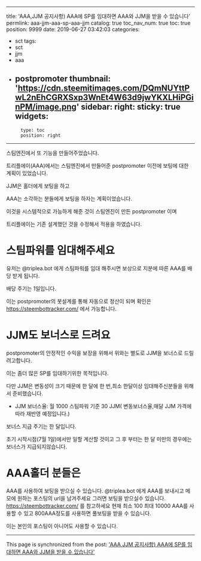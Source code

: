 
---
title: 'AAA,JJM 공지사항) AAA에 SP를 임대하면 AAA와 JJM을 받을 수 있습니다'
permlink: aaa-jjm-aaa-sp-aaa-jjm
catalog: true
toc_nav_num: true
toc: true
position: 9999
date: 2019-06-27 03:42:03
categories:
- sct
tags:
- sct
- jjm
- aaa
- postpromoter
thumbnail: 'https://cdn.steemitimages.com/DQmNUYttPwL2nEhCGRXSxp3WnEt4W63d9jwYKXLHiPGinPM/image.png'
sidebar:
    right:
        sticky: true
widgets:
    -
        type: toc
        position: right
---


스팀엔진에서 또 기능을 만들어주었습니다.

트리플에이(AAA)에서는 스팀엔진에서 만들어준 postpromoter 이전에 보팅에 대한 계획이 있었습니다.

JJM은 홀더에게 보팅을 하고

AAA는 소각하는 분들에게 보팅을 하자는 계획이었습니다.

이것을 시스템적으로 가능하게 해준 것이 스팀엔진이 만든  postpromoter 이며

트리플에이는 기존 설계했던 것을 수정해서 적용을 하였습니다.

# 스팀파워를 임대해주세요

유저는 @triplea.bot 에게 스팀파워를 임대 해주시면 보상으로 지분에 따른 AAA를 배당 받게 됩니다.

배당 주기는 1일입니다.

이는 postpromoter의 봇설계를 통해 자동으로 정산이 되며 확인은 https://steembottracker.com/ 에서 가능합니다.

# JJM도 보너스로 드려요

postpromoter의 안정적인 수익을 보장을 위해서 위와는 별도로 JJM을 보너스로 드릴려고합니다. 

이는 좀더 많은 SP를 임대하기위한 목적입니다. 

다만 JJM은 변동성이 크기 때문에 한 달에 한 번,최소 한달이상 임대해주신분들을 위해서 준비했습니다. 

* JJM 보너스율:  월 1000 스팀파워 기준 30 JJM( 변동보너스율,매달 JJM 가격에 따라 재반영 예정입니다.)

 보너스 지급 주기는 한 달입니다.

초기 시작시점(7월 1일)에서만  일할 계산할 것이고 그 후 부터는 한 달 미만의 경우에는 보너스가 지급되지않습니다.



# AAA홀더 분들은

AAA를 사용하여 보팅을 받으실 수 있습니다. 
@triplea.bot 에게 AAA를 보내시고 메모에 원하는 포스팅의 url을 남겨주세요
그러면 보팅을 받으실수 있습니다.
https://steembottracker.com/ 를 참고하세요
현재 최소 100 최대 10000 AAA를 사용할 수 있고
800AAA정도를 사용하면 풀보팅을 받을 수 있습니다.

이는 본인의 포스팅이 아니어도 사용할 수 있습니다.

- - -

This page is synchronized from the post: ['AAA,JJM 공지사항) AAA에 SP를 임대하면 AAA와 JJM을 받을 수 있습니다'](https://steemit.com/@virus707/aaa-jjm-aaa-sp-aaa-jjm)
